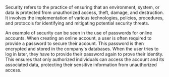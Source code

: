 

Security refers to the practice of ensuring that an environment, system, or data is protected from unauthorized access, theft, damage, and destruction. It involves the implementation of various technologies, policies, procedures, and protocols for identifying and mitigating potential security threats.

An example of security can be seen in the use of passwords for online accounts. When creating an online account, a user is often required to provide a password to secure their account. This password is then encrypted and stored in the company's databases. When the user tries to log in later, they have to provide their password again to prove their identity. This ensures that only authorized individuals can access the account and its associated data, protecting their sensitive information from unauthorized access.